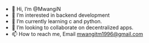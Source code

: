- 👋 Hi, I’m @MwangiN
- 👀 I’m interested in backend development
- 🌱 I’m currently learning c and python.
- 💞️ I’m looking to collaborate on decentralized apps.
- 📫 How to reach me, Email mwangitm1996@gmail.com

<!---
MwangiN/MwangiN is a ✨ special ✨ repository because its `README.md` (this file) appears on your GitHub profile.
You can click the Preview link to take a look at your changes.
--->
